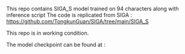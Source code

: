 This repo contains SIGA_S model trained on 94 characters along with inference script
The code is replicated from SIGA : https://github.com/TongkunGuan/SIGA/tree/main/SIGA_S

This repo is in working condition.

The model checkpoint can be found at : 
